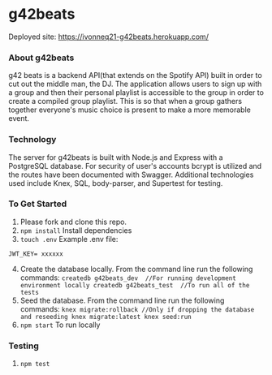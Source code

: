 # g42beats

Deployed site: https://ivonneq21-g42beats.herokuapp.com/


### About g42beats
g42 beats is a backend API(that extends on the Spotify API) built in order to cut out the middle man, the DJ. The application allows users to sign up with a group and then their personal playlist is accessible to the group in order to create a compiled group playlist. This is so that when a group gathers together everyone's music choice is present to make a more memorable event.

### Technology
The server for g42beats is built with Node.js and Express with a PostgreSQL database. For security of user's accounts bcrypt is utilized and the routes have been documented with Swagger. Additional technologies used include Knex, SQL, body-parser, and Supertest for testing.

### To Get Started
1. Please fork and clone this repo.
2. `npm install` Install dependencies
3. `touch .env` Example .env file:
```
JWT_KEY= xxxxxx
```
4. Create the database locally. From the command line run the following commands:
`
createdb g42beats_dev  //For running development environment locally
createdb g42beats_test  //To run all of the tests
`
5. Seed the database. From the command line run the following commands:
`
knex migrate:rollback //Only if dropping the database and reseeding
knex migrate:latest
knex seed:run
`
6. `npm start` To run locally


### Testing

1. `npm test`
